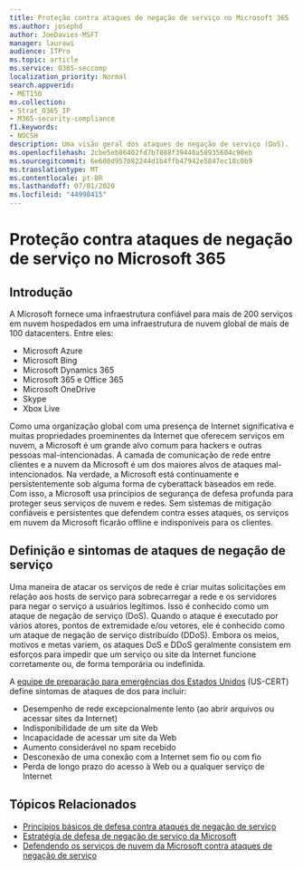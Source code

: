 ```yaml
---
title: Proteção contra ataques de negação de serviço no Microsoft 365
ms.author: josephd
author: JoeDavies-MSFT
manager: laurawi
audience: ITPro
ms.topic: article
ms.service: O365-seccomp
localization_priority: Normal
search.appverid:
- MET150
ms.collection:
- Strat_O365_IP
- M365-security-compliance
f1.keywords:
- NOCSH
description: Uma visão geral dos ataques de negação de serviço (DoS).
ms.openlocfilehash: 2cbe5eb86402fd7b7888f39440a58935604c90eb
ms.sourcegitcommit: 6e608d957082244d1b4ffb47942e5847ec18c0b9
ms.translationtype: MT
ms.contentlocale: pt-BR
ms.lasthandoff: 07/01/2020
ms.locfileid: "44998415"
---
```

# <a name="defend-against-denial-of-service-attacks-in-microsoft-365"></a>Proteção contra ataques de negação de serviço no Microsoft 365

## <a name="introduction"></a>Introdução

A Microsoft fornece uma infraestrutura confiável para mais de 200 serviços em nuvem hospedados em uma infraestrutura de nuvem global de mais de 100 datacenters. Entre eles:

- Microsoft Azure
- Microsoft Bing
- Microsoft Dynamics 365
- Microsoft 365 e Office 365
- Microsoft OneDrive
- Skype
- Xbox Live

Como uma organização global com uma presença de Internet significativa e muitas propriedades proeminentes da Internet que oferecem serviços em nuvem, a Microsoft é um grande alvo comum para hackers e outras pessoas mal-intencionadas. A camada de comunicação de rede entre clientes e a nuvem da Microsoft é um dos maiores alvos de ataques mal-intencionados. Na verdade, a Microsoft está continuamente e persistentemente sob alguma forma de cyberattack baseados em rede. Com isso, a Microsoft usa princípios de segurança de defesa profunda para proteger seus serviços de nuvem e redes. Sem sistemas de mitigação confiáveis e persistentes que defendem contra esses ataques, os serviços em nuvem da Microsoft ficarão offline e indisponíveis para os clientes.

## <a name="definition-and-symptoms-of-denial-of-service-attacks"></a>Definição e sintomas de ataques de negação de serviço

Uma maneira de atacar os serviços de rede é criar muitas solicitações em relação aos hosts de serviço para sobrecarregar a rede e os servidores para negar o serviço a usuários legítimos. Isso é conhecido como um ataque de negação de serviço (DoS). Quando o ataque é executado por vários atores, pontos de extremidade e/ou vetores, ele é conhecido como um ataque de negação de serviço distribuído (DDoS). Embora os meios, motivos e metas variem, os ataques DoS e DDoS geralmente consistem em esforços para impedir que um serviço ou site da Internet funcione corretamente ou, de forma temporária ou indefinida.

A [equipe de preparação para emergências dos Estados Unidos](https://www.us-cert.gov/) (US-CERT) define sintomas de ataques de dos para incluir:

- Desempenho de rede excepcionalmente lento (ao abrir arquivos ou acessar sites da Internet)
- Indisponibilidade de um site da Web
- Incapacidade de acessar um site da Web
- Aumento considerável no spam recebido
- Desconexão de uma conexão com a Internet sem fio ou com fio
- Perda de longo prazo do acesso à Web ou a qualquer serviço de Internet

## <a name="related-topics"></a>Tópicos Relacionados

- [Princípios básicos de defesa contra ataques de negação de serviço](office-365-core-principles-of-defense-against-dos-attacks.md)
- [Estratégia de defesa de negação de serviço da Microsoft](office-365-microsoft-dos-defense-strategy.md)
- [Defendendo os serviços de nuvem da Microsoft contra ataques de negação de serviço](office-365-defending-cloud-services-against-dos-attacks.md)
